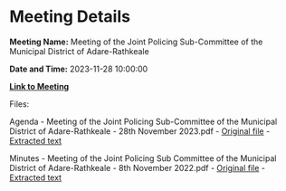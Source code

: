 # Meeting Details

**Meeting Name:** Meeting of the Joint Policing Sub-Committee of the Municipal District of Adare-Rathkeale

**Date and Time:** 2023-11-28 10:00:00

**[Link to Meeting](https://www.limerick.ie/council/whats-on/meeting-of-the-joint-policing-sub-committee-of-the-municipal-district-of-adare)**

Files: 

Agenda - Meeting of the Joint Policing Sub-Committee of the Municipal District of Adare-Rathkeale - 28th November 2023.pdf - [Original file](https://www.limerick.ie/sites/default/files/media/documents/2023-11/00-Agenda-Meeting-of-the-Joint-Policing-Sub-Committee-of-the-Municipal-District-of-Adare-Rathkeale-28th-November-2023.pdf) - [Extracted text](./Agenda%20-%20Meeting%20of%20the%20Joint%20Policing%20Sub-Committee%20of%20the%20Municipal%20District%20of%20Adare-Rathkeale%20-%2028th%20November%202023.md)

Minutes - Meeting of the Joint Policing Sub Committee of the Municipal District of Adare-Rathkeale - 8th November 2022.pdf - [Original file](https://www.limerick.ie/sites/default/files/media/documents/2023-11/01-Minutes-Meeting-of-the-Joint-Policing-Sub-Committee-of-the-Municipal-District-of-Adare-Rathkeale-8th-November-2022.pdf) - [Extracted text](./Minutes%20-%20Meeting%20of%20the%20Joint%20Policing%20Sub%20Committee%20of%20the%20Municipal%20District%20of%20Adare-Rathkeale%20-%208th%20November%202022.md)

